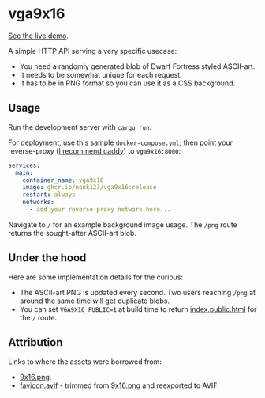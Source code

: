 # vga9x16

[See the live demo](https://vga9x16.ru).

A simple HTTP API serving a very specific usecase:

- You need a randomly generated blob of Dwarf Fortress styled ASCII-art.
- It needs to be somewhat unique for each request.
- It has to be in PNG format so you can use it as a CSS background.

## Usage

Run the development server with `cargo run`.

For deployment, use this sample `docker-compose.yml`; then point your reverse-proxy ([I recommend caddy](https://caddyserver.com/)) to `vga9x16:8000`:

```yaml
services:
  main:
    container_name: vga9x16
    image: ghcr.io/nonk123/vga9x16:release
    restart: always
    networks:
      - add your reverse-proxy network here...
```

Navigate to `/` for an example background image usage. The `/png` route returns the sought-after ASCII-art blob.

## Under the hood

Here are some implementation details for the curious:

- The ASCII-art PNG is updated every second. Two users reaching `/png` at around the same time will get duplicate blobs.
- You can set `VGA9X16_PUBLIC=1` at build time to return [index.public.html](index.public.html) for the `/` route.

## Attribution

Links to where the assets were borrowed from:

- [9x16.png](https://dwarffortresswiki.org/index.php/Tileset_repository#9.C3.9716).
- [favicon.avif](favicon.avif) - trimmed from [9x16.png](9x16.png) and reexported to AVIF.
